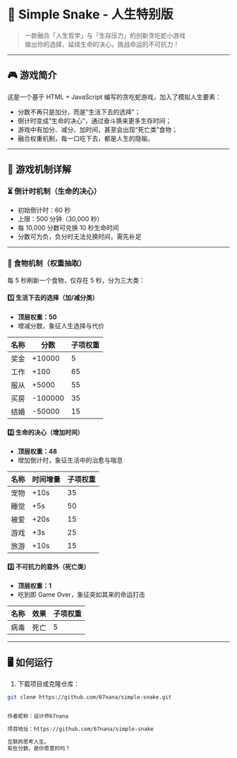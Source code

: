 # 🐍 Simple Snake - 人生特别版

> 一款融合「人生哲学」与「生存压力」的创新贪吃蛇小游戏  
> 做出你的选择，延续生命的决心，挑战命运的不可抗力！

---

## 🎮 游戏简介

这是一个基于 HTML + JavaScript 编写的贪吃蛇游戏，加入了模拟人生要素：

- 分数不再只是加分，而是“生活下去的选择”；
- 倒计时变成“生命的决心”，通过奋斗换来更多生存时间；
- 游戏中有加分、减分、加时间，甚至会出现“死亡类”食物；
- 融合权重机制，每一口吃下去，都是人生的隐喻。

---

## 🧩 游戏机制详解

### ⏳ 倒计时机制（生命的决心）

- 初始倒计时：60 秒
- 上限：500 分钟（30,000 秒）
- 每 10,000 分数可兑换 10 秒生命时间
- 分数可为负，负分时无法兑换时间，需先补足

---

### 🍎 食物机制（权重抽取）

每 5 秒刷新一个食物，仅存在 5 秒，分为三大类：

#### 1️⃣ 生活下去的选择（加/减分类）

- **顶层权重：50**
- 增减分数，象征人生选择与代价

| 名称   | 分数     | 子项权重 |
|--------|----------|----------|
| 奖金   | +10000   | 5        |
| 工作   | +100     | 65       |
| 服从   | +5000    | 55       |
| 买房   | -100000  | 35       |
| 结婚   | -50000   | 15       |

#### 2️⃣ 生命的决心（增加时间）

- **顶层权重：48**
- 增加倒计时，象征生活中的治愈与喘息

| 名称   | 时间增量 | 子项权重 |
|--------|----------|----------|
| 宠物   | +10s     | 35       |
| 睡觉   | +5s      | 50       |
| 被爱   | +20s     | 15       |
| 游戏   | +3s      | 25       |
| 旅游   | +10s     | 15       |

#### 3️⃣ 不可抗力的意外（死亡类）

- **顶层权重：1**
- 吃到即 Game Over，象征突如其来的命运打击

| 名称   | 效果     | 子项权重 |
|--------|----------|----------|
| 病毒   | 死亡     | 5        |

---

## 🖥️ 如何运行

1. 下载项目或克隆仓库：

```bash
git clone https://github.com/67nana/simple-snake.git


作者昵称：设计师67nana

项目地址：https://github.com/67nana/simple-snake

互联网思考人生。
有些分数，是你愿意的吗？